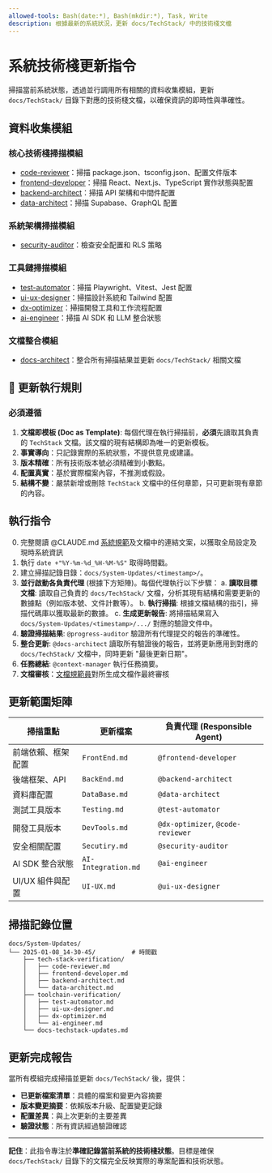 ```yaml
---
allowed-tools: Bash(date:*), Bash(mkdir:*), Task, Write
description: 根據最新的系統狀況，更新 docs/TechStack/ 中的技術棧文檔
---
```


# 系統技術棧更新指令

掃描當前系統狀態，透過並行調用所有相關的資料收集模組，更新 `docs/TechStack/` 目錄下對應的技術棧文檔，以確保資訊的即時性與準確性。

## 資料收集模組

### 核心技術棧掃描模組

- [code-reviewer](../agents/code-reviewer.md)：掃描 package.json、tsconfig.json、配置文件版本
- [frontend-developer](../agents/frontend-developer.md)：掃描 React、Next.js、TypeScript 實作狀態與配置
- [backend-architect](../agents/backend-architect.md)：掃描 API 架構和中間件配置
- [data-architect](../agents/data-architect.md)：掃描 Supabase、GraphQL 配置

### 系統架構掃描模組

- [security-auditor](../agents/security-auditor.md)：檢查安全配置和 RLS 策略

### 工具鏈掃描模組

- [test-automator](../agents/test-automator.md)：掃描 Playwright、Vitest、Jest 配置
- [ui-ux-designer](../agents/ui-ux-designer.md)：掃描設計系統和 Tailwind 配置
- [dx-optimizer](../agents/dx-optimizer.md)：掃描開發工具和工作流程配置
- [ai-engineer](../agents/ai-engineer.md)：掃描 AI SDK 和 LLM 整合狀態

### 文檔整合模組

- [docs-architect](../agents/docs-architect.md)：整合所有掃描結果並更新 `docs/TechStack/` 相關文檔

## 🚨 更新執行規則

### 必須遵循

1.  **文檔即模板 (Doc as Template)**: 每個代理在執行掃描前，**必須**先讀取其負責的 `TechStack` 文檔。該文檔的現有結構即為唯一的更新模板。
2.  **事實導向**：只記錄實際的系統狀態，不提供意見或建議。
3.  **版本精確**：所有技術版本號必須精確到小數點。
4.  **配置真實**：基於實際檔案內容，不推測或假設。
5.  **結構不變**：嚴禁新增或刪除 `TechStack` 文檔中的任何章節，只可更新現有章節的內容。

## 執行指令

0. 完整閱讀 @CLAUDE.md [系統規範](../../CLAUDE.local.md)及文檔中的連結文案，以獲取全局設定及現時系統資訊
1. 執行 `date +"%Y-%m-%d_%H-%M-%S"` 取得時間戳。
2. 建立掃描記錄目錄：`docs/System-Updates/<timestamp>/`。
3. **並行啟動各負責代理** (根據下方矩陣)。每個代理執行以下步驟：
   a. **讀取目標文檔**: 讀取自己負責的 `docs/TechStack/` 文檔，分析其現有結構和需要更新的數據點（例如版本號、文件計數等）。
   b. **執行掃描**: 根據文檔結構的指引，掃描代碼庫以獲取最新的數據。
   c. **生成更新報告**: 將掃描結果寫入 `docs/System-Updates/<timestamp>/.../` 對應的驗證文件中。
4. **驗證掃描結果**: `@progress-auditor` 驗證所有代理提交的報告的準確性。
5. **整合更新**: `@docs-architect` 讀取所有驗證後的報告，並將更新應用到對應的 `docs/TechStack/` 文檔中，同時更新 "最後更新日期"。
6. **任務總結**: `@context-manager` 執行任務摘要。
7. **文檔審核**：[文檔規範員](../agents/documentation-normalizer.md)對所生成文檔作最終審核

## 更新範圍矩陣

| 掃描重點           | 更新檔案            | 負責代理 (Responsible Agent)      |
| ------------------ | ------------------- | --------------------------------- |
| 前端依賴、框架配置 | `FrontEnd.md`       | `@frontend-developer`             |
| 後端框架、API      | `BackEnd.md`        | `@backend-architect`              |
| 資料庫配置         | `DataBase.md`       | `@data-architect`                 |
| 測試工具版本       | `Testing.md`        | `@test-automator`                 |
| 開發工具版本       | `DevTools.md`       | `@dx-optimizer`, `@code-reviewer` |
| 安全相關配置       | `Secutiry.md`       | `@security-auditor`               |
| AI SDK 整合狀態    | `AI-Integration.md` | `@ai-engineer`                    |
| UI/UX 組件與配置   | `UI-UX.md`          | `@ui-ux-designer`                 |

## 掃描記錄位置

```
docs/System-Updates/
└── 2025-01-08_14-30-45/          # 時間戳
    ├── tech-stack-verification/
    │   ├── code-reviewer.md
    │   ├── frontend-developer.md
    │   ├── backend-architect.md
    │   └── data-architect.md
    ├── toolchain-verification/
    │   ├── test-automator.md
    │   ├── ui-ux-designer.md
    │   ├── dx-optimizer.md
    │   └── ai-engineer.md
    └── docs-techstack-updates.md
```

## 更新完成報告

當所有模組完成掃描並更新 `docs/TechStack/` 後，提供：

- **已更新檔案清單**：具體的檔案和變更內容摘要
- **版本變更摘要**：依賴版本升級、配置變更記錄
- **配置差異**：與上次更新的主要差異
- **驗證狀態**：所有資訊經過驗證確認

---

**記住**：此指令專注於**準確記錄當前系統的技術棧狀態**。目標是確保 `docs/TechStack/` 目錄下的文檔完全反映實際的專案配置和技術狀態。
